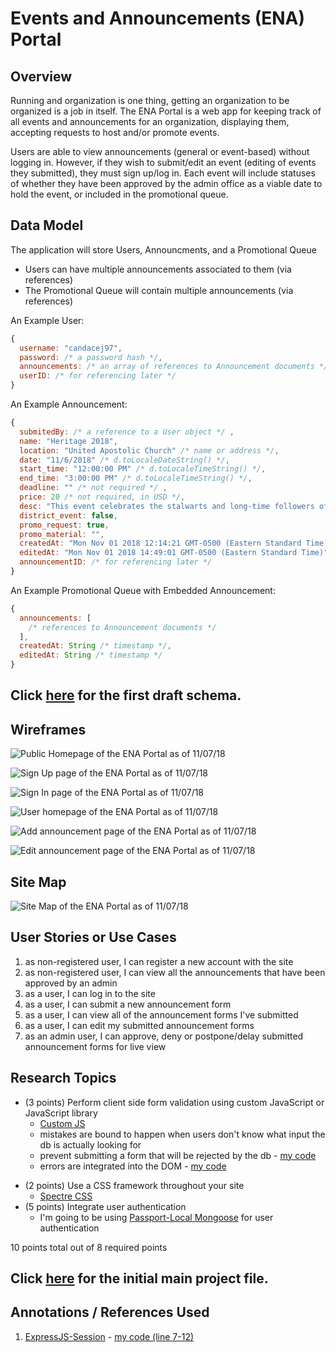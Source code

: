 # Events and Announcements (ENA) Portal

## Overview

Running and organization is one thing, getting an organization to be organized is a job in itself. The ENA Portal is a web app for keeping track of all events and announcements for an organization, displaying them, accepting requests to host and/or promote events.

Users are able to view announcements (general or event-based) without logging in. However, if they wish to submit/edit an event (editing of events they submitted), they must sign up/log in. Each event will include statuses of whether they have been approved by the admin office as a viable date to hold the event, or included in the promotional queue. 

<!-- Admins who log into the site will have a different view. They will be able to see all announcements and be able to approve or deny the request, put events on postponement with a note of details, and see/edit the announcement queue (based on the admin status).  -->

## Data Model

The application will store Users, Announcments, and a Promotional Queue

* Users can have multiple announcements associated to them (via references)
* The Promotional Queue will contain multiple announcements (via references)

An Example User:

```js
{
  username: "candacej97",
  password: /* a password hash */,
  announcements: /* an array of references to Announcement documents */,
  userID: /* for referencing later */
}
```

An Example Announcement:

```js
{
  submitedBy: /* a reference to a User object */ ,
  name: "Heritage 2018",
  location: "United Apostolic Church" /* name or address */,
  date: "11/6/2018" /* d.toLocaleDateString() */,
  start_time: "12:00:00 PM" /* d.toLocaleTimeString() */,
  end_time: "3:00:00 PM" /* d.toLocaleTimeString() */,
  deadline: "" /* not required */ ,
  price: 20 /* not required, in USD */,
  desc: "This event celebrates the stalwarts and long-time followers of the Apostolic doctrine.",
  district_event: false,
  promo_request: true,
  promo_material: "",
  createdAt: "Mon Nov 01 2018 12:14:21 GMT-0500 (Eastern Standard Time)" /* timestamp, d.toString() */,
  editedAt: "Mon Nov 01 2018 14:49:01 GMT-0500 (Eastern Standard Time)" /* timestamp, d.toString() */,
  announcementID: /* for referencing later */
}
```

An Example Promotional Queue with Embedded Announcement:

```js
{
  announcements: [
    /* references to Announcement documents */
  ],
  createdAt: String /* timestamp */,
  editedAt: String /* timestamp */
}
```

## Click [here](/src/db.js) for the first draft schema.

## Wireframes

![Public Homepage of the ENA Portal as of 11/07/18](docs/img/home.png?raw=true "Public Homepage of the ENA Portal as of 11/07/18")

![Sign Up page of the ENA Portal as of 11/07/18](docs/img/sign_up.png?raw=true "Sign Up page of the ENA Portal as of 11/07/18")

![Sign In page of the ENA Portal as of 11/07/18](docs/img/sign_in.png?raw=true "Sign In page of the ENA Portal as of 11/07/18")

![User homepage of the ENA Portal as of 11/07/18](docs/img/user_homepage.png?raw=true "User homepage of the ENA Portal as of 11/07/18")

![Add announcement page of the ENA Portal as of 11/07/18](docs/img/add_announcement.png?raw=true "Add announcement page of the ENA Portal as of 11/07/18")

![Edit announcement page of the ENA Portal as of 11/07/18](docs/img/edit_announcement.png?raw=true "Edit announcement page of the ENA Portal as of 11/07/18")

## Site Map

![Site Map of the ENA Portal as of 11/07/18](docs/img/site_map.png?raw=true "Site Map of the ENA Portal as of 11/07/18")

## User Stories or Use Cases

1. as non-registered user, I can register a new account with the site
2. as non-registered user, I can view all the announcements that have been approved by an admin
3. as a user, I can log in to the site
4. as a user, I can submit a new announcement form
5. as a user, I can view all of the announcement forms I've submitted
6. as a user, I can edit my submitted announcement forms
7. as an admin user, I can approve, deny or postpone/delay submitted announcement forms for live view

## Research Topics

* (3 points) Perform client side form validation using custom JavaScript or JavaScript library
  * [Custom JS](src/validate.js)
  * mistakes are bound to happen when users don't know what input the db is actually looking for
  * prevent submitting a form that will be rejected by the db - [my code](src/app.js#L75)
  * errors are integrated into the DOM - [my code](src/views/announcement-add.hbs)
<!-- TODO the following -->
* (2 points) Use a CSS framework throughout your site
  * [Spectre CSS](https://github.com/picturepan2/spectre)
* (5 points) Integrate user authentication
    * I'm going to be using [Passport-Local Mongoose](https://github.com/saintedlama/passport-local-mongoose) for user authentication

10 points total out of 8 required points

## Click [here](src/app.js) for the initial main project file.

## Annotations / References Used

1. [ExpressJS-Session](https://github.com/expressjs/session) - [my code (line 7-12)](src/app.js#L7)

<!-- 1. [passport.js authentication docs](http://passportjs.org/docs) - (add link to source code that was based on this) -->

<!-- ## [Final Submit](https://cs.nyu.edu/courses/fall18/CSCI-UA.0480-003/_site/final-project.html)

* [x] implement user register form
* [] implement user login form (with user auth) - PASSPORT-LOCAL MONGOOSE
* [x] link announcement form submission to logged in user and...
* [] implement edit announcement form
* [] implement css framework - SPECTRE CSS
* [] prototype a functioning calendar which would lead to day/event details page
  * could also just be a calendar that has a list-view
* [] create db on server 😬
* [] deploy to Courant Servers

-->